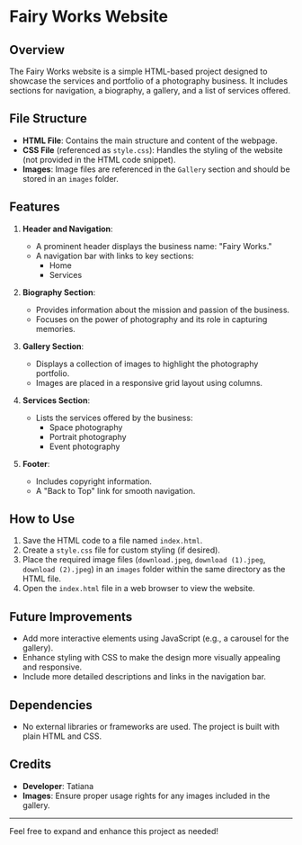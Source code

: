 
 
# Fairy Works Website

## Overview
The Fairy Works website is a simple HTML-based project designed to showcase the services and portfolio of a photography business. It includes sections for navigation, a biography, a gallery, and a list of services offered.

## File Structure
- **HTML File**: Contains the main structure and content of the webpage.
- **CSS File** (referenced as `style.css`): Handles the styling of the website (not provided in the HTML code snippet).
- **Images**: Image files are referenced in the `Gallery` section and should be stored in an `images` folder.

## Features
1. **Header and Navigation**:
   - A prominent header displays the business name: "Fairy Works."
   - A navigation bar with links to key sections:
     - Home
     - Services

2. **Biography Section**:
   - Provides information about the mission and passion of the business.
   - Focuses on the power of photography and its role in capturing memories.

3. **Gallery Section**:
   - Displays a collection of images to highlight the photography portfolio.
   - Images are placed in a responsive grid layout using columns.

4. **Services Section**:
   - Lists the services offered by the business:
     - Space photography
     - Portrait photography
     - Event photography

5. **Footer**:
   - Includes copyright information.
   - A "Back to Top" link for smooth navigation.

## How to Use
1. Save the HTML code to a file named `index.html`.
2. Create a `style.css` file for custom styling (if desired).
3. Place the required image files (`download.jpeg`, `download (1).jpeg`, `download (2).jpeg`) in an `images` folder within the same directory as the HTML file.
4. Open the `index.html` file in a web browser to view the website.

## Future Improvements
- Add more interactive elements using JavaScript (e.g., a carousel for the gallery).
- Enhance styling with CSS to make the design more visually appealing and responsive.
- Include more detailed descriptions and links in the navigation bar.

## Dependencies
- No external libraries or frameworks are used. The project is built with plain HTML and CSS.

## Credits
- **Developer**: Tatiana
- **Images**: Ensure proper usage rights for any images included in the gallery.

---
Feel free to expand and enhance this project as needed!




    
     
       
                  




